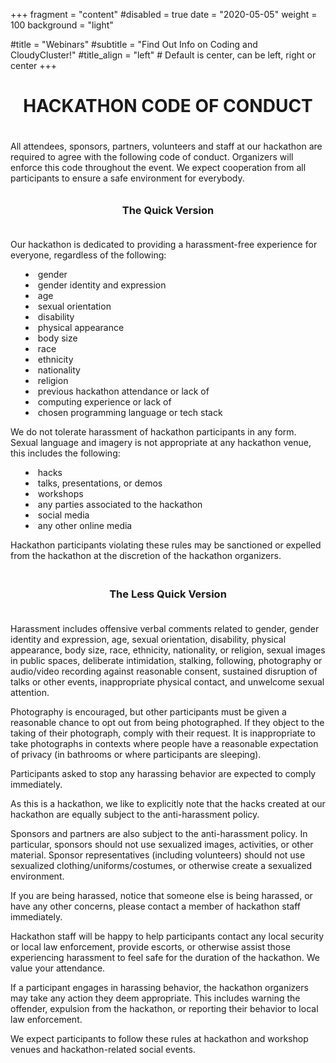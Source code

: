+++
fragment = "content"
#disabled = true
date = "2020-05-05"
weight = 100
background = "light"

#title = "Webinars"
#subtitle = "Find Out Info on Coding and CloudyCluster!"
#title_align = "left" # Default is center, can be left, right or center
+++
<center><h1>HACKATHON CODE OF CONDUCT</h1></center>
<p style="padding-top: 20px;">All attendees, sponsors, partners, volunteers and staff at our hackathon are required to agree with the following code of conduct. Organizers will enforce this code throughout the event. We expect cooperation from all participants to ensure a safe environment for everybody.</p>

<center><h3 style="padding-top: 10px;">The Quick Version</h3></center>
<p style="padding-top: 20px;">Our hackathon is dedicated to providing a harassment-free experience for everyone, regardless of the following:
	<ul style="list-style: inside;">
		<li>gender</li>
		<li>gender identity and expression</li>
		<li>age</li>
		<li>sexual orientation</li>
		<li>disability</li>
		<li>physical appearance</li>
		<li>body size</li>
		<li>race</li>
		<li>ethnicity</li>
		<li>nationality</li>
		<li>religion</li>
		<li>previous hackathon attendance or lack of</li>
		<li>computing experience or lack of</li>
		<li>chosen programming language or tech stack</li>
	</ul>
We do not tolerate harassment of hackathon participants in any form. Sexual language and imagery is not appropriate at any hackathon venue, this includes the following:
	<ul style="list-style: inside;">
		<li>hacks</li>
		<li>talks, presentations, or demos</li>
		<li>workshops</li>
		<li>any parties associated to the hackathon</li>
		<li>social media</li>
		<li>any other online media</li>
	</ul>
Hackathon participants violating these rules may be sanctioned or expelled from the hackathon at the discretion of the hackathon organizers.
</p>

<center><h3 style="padding-top: 20px;"> The Less Quick Version</h3></center>
<p style="padding-top: 20px;">Harassment includes offensive verbal comments related to gender, gender identity and expression, age, sexual orientation, disability, physical appearance, body size, race, ethnicity, nationality, or religion, sexual images in public spaces, deliberate intimidation, stalking, following, photography or audio/video recording against reasonable consent, sustained disruption of talks or other events, inappropriate physical contact, and unwelcome sexual attention.

Photography is encouraged, but other participants must be given a reasonable chance to opt out from being photographed. If they object to the taking of their photograph, comply with their request. It is inappropriate to take photographs in contexts where people have a reasonable expectation of privacy (in bathrooms or where participants are sleeping).

Participants asked to stop any harassing behavior are expected to comply immediately.

As this is a hackathon, we like to explicitly note that the hacks created at our hackathon are equally subject to the anti-harassment policy.

Sponsors and partners are also subject to the anti-harassment policy. In particular, sponsors should not use sexualized images, activities, or other material. Sponsor representatives (including volunteers) should not use sexualized clothing/uniforms/costumes, or otherwise create a sexualized environment.

If you are being harassed, notice that someone else is being harassed, or have any other concerns, please contact a member of hackathon staff immediately.

Hackathon staff will be happy to help participants contact any local security or local law enforcement, provide escorts, or otherwise assist those experiencing harassment to feel safe for the duration of the hackathon. We value your attendance.

If a participant engages in harassing behavior, the hackathon organizers may take any action they deem appropriate. This includes warning the offender, expulsion from the hackathon, or reporting their behavior to local law enforcement.

We expect participants to follow these rules at hackathon and workshop venues and hackathon-related social events.

</p>